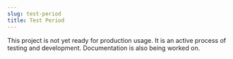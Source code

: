 ```yaml
---
slug: test-period
title: Test Period
---
```


This project is not yet ready for production usage. It is an active process of testing and development. Documentation is also being worked on.
